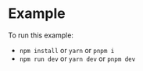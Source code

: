 # Example

To run this example:

- `npm install` or `yarn` or `pnpm i`
- `npm run dev` or `yarn dev` or `pnpm dev`
